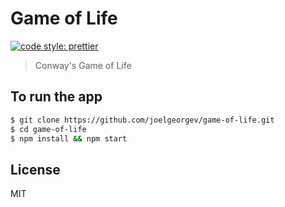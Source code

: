 # Game of Life

[![code style: prettier](https://img.shields.io/badge/code_style-prettier-ff69b4.svg?style=flat-square)](https://github.com/prettier/prettier)

> Conway's Game of Life

## To run the app

```bash
$ git clone https://github.com/joelgeorgev/game-of-life.git
$ cd game-of-life
$ npm install && npm start
```

## License

MIT

